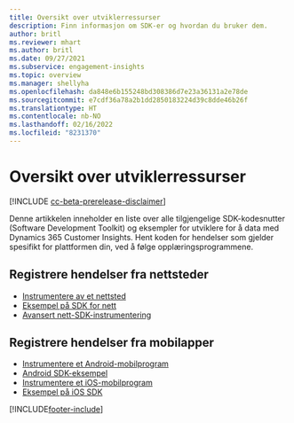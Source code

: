 ```yaml
---
title: Oversikt over utviklerressurser
description: Finn informasjon om SDK-er og hvordan du bruker dem.
author: britl
ms.reviewer: mhart
ms.author: britl
ms.date: 09/27/2021
ms.subservice: engagement-insights
ms.topic: overview
ms.manager: shellyha
ms.openlocfilehash: da848e6b155248bd308386d7e23a36131a2e78de
ms.sourcegitcommit: e7cdf36a78a2b1dd2850183224d39c8dde46b26f
ms.translationtype: HT
ms.contentlocale: nb-NO
ms.lasthandoff: 02/16/2022
ms.locfileid: "8231370"
---
```

# <a name="developer-resources-overview"></a>Oversikt over utviklerressurser

[!INCLUDE [cc-beta-prerelease-disclaimer](includes/cc-beta-prerelease-disclaimer.md)]

Denne artikkelen inneholder en liste over alle tilgjengelige SDK-kodesnutter (Software Development Toolkit) og eksempler for utviklere for å data med Dynamics 365 Customer Insights. Hent koden for hendelser som gjelder spesifikt for plattformen din, ved å følge opplæringsprogrammene.

## <a name="capture-events-from-websites"></a>Registrere hendelser fra nettsteder

- [Instrumentere av et nettsted](instrument-website.md)
- [Eksempel på SDK for nett](websdk-sample.md)
- [Avansert nett-SDK-instrumentering](advanced-SDK-implementation.md)

## <a name="capture-events-from-mobile-apps"></a>Registrere hendelser fra mobilapper

- [Instrumentere et Android-mobilprogram](get-started-android.md)
- [Android SDK-eksempel](androidsdk-sample.md)
- [Instrumentere et iOS-mobilprogram](get-started-ios.md)
- [Eksempel på iOS SDK](iossdk-sample.md)

[!INCLUDE[footer-include](../includes/footer-banner.md)]
